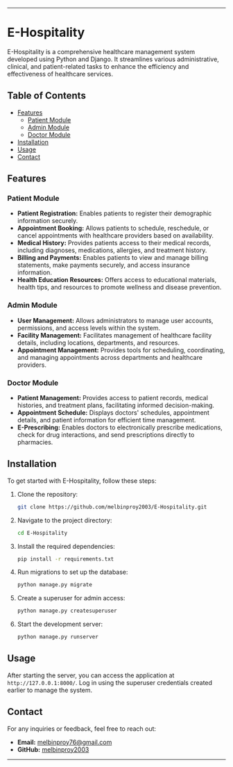 
---

# E-Hospitality

E-Hospitality is a comprehensive healthcare management system developed using Python and Django. It streamlines various administrative, clinical, and patient-related tasks to enhance the efficiency and effectiveness of healthcare services.

## Table of Contents

- [Features](#features)
  - [Patient Module](#patient-module)
  - [Admin Module](#admin-module)
  - [Doctor Module](#doctor-module)
- [Installation](#installation)
- [Usage](#usage)
- [Contact](#contact)

## Features

### Patient Module

- **Patient Registration:** Enables patients to register their demographic information securely.
- **Appointment Booking:** Allows patients to schedule, reschedule, or cancel appointments with healthcare providers based on availability.
- **Medical History:** Provides patients access to their medical records, including diagnoses, medications, allergies, and treatment history.
- **Billing and Payments:** Enables patients to view and manage billing statements, make payments securely, and access insurance information.
- **Health Education Resources:** Offers access to educational materials, health tips, and resources to promote wellness and disease prevention.

### Admin Module

- **User Management:** Allows administrators to manage user accounts, permissions, and access levels within the system.
- **Facility Management:** Facilitates management of healthcare facility details, including locations, departments, and resources.
- **Appointment Management:** Provides tools for scheduling, coordinating, and managing appointments across departments and healthcare providers.

### Doctor Module

- **Patient Management:** Provides access to patient records, medical histories, and treatment plans, facilitating informed decision-making.
- **Appointment Schedule:** Displays doctors' schedules, appointment details, and patient information for efficient time management.
- **E-Prescribing:** Enables doctors to electronically prescribe medications, check for drug interactions, and send prescriptions directly to pharmacies.

## Installation

To get started with E-Hospitality, follow these steps:

1. Clone the repository:
   ```sh
   git clone https://github.com/melbinproy2003/E-Hospitality.git
   ```
2. Navigate to the project directory:
   ```sh
   cd E-Hospitality
   ```
3. Install the required dependencies:
   ```sh
   pip install -r requirements.txt
   ```
4. Run migrations to set up the database:
   ```sh
   python manage.py migrate
   ```
5. Create a superuser for admin access:
   ```sh
   python manage.py createsuperuser
   ```
6. Start the development server:
   ```sh
   python manage.py runserver
   ```

## Usage

After starting the server, you can access the application at `http://127.0.0.1:8000/`. Log in using the superuser credentials created earlier to manage the system.

## Contact

For any inquiries or feedback, feel free to reach out:

- **Email:** melbinproy76@gmail.com
- **GitHub:** [melbinproy2003](https://github.com/melbinproy2003)

---
